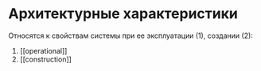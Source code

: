 # Архитектурные характеристики

Относятся к свойствам системы при ее эксплуатации (1), создании (2):
1. [[operational]] 
2. [[construction]]

